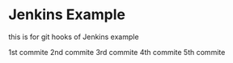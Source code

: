 # Jenkins Example
this is for git hooks  of Jenkins example

1st commite
2nd commite
3rd commite
4th commite
5th commite
